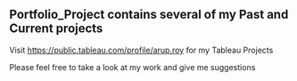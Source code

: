 ## Portfolio_Project contains several of my Past and Current projects


Visit https://public.tableau.com/profile/arup.roy for my Tableau Projects

Please feel free to take a look at my work and give me suggestions
